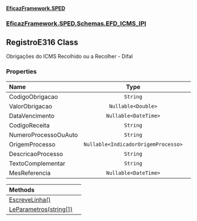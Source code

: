 #### [EficazFramework.SPED](EficazFrameworkSPED.md 'EficazFramework SPED')
### [EficazFramework.SPED.Schemas.EFD_ICMS_IPI](EficazFramework.SPED.Schemas.EFD_ICMS_IPI.md 'EficazFramework.SPED.Schemas.EFD_ICMS_IPI')

## RegistroE316 Class

Obrigações do ICMS Recolhido ou a Recolher - Difal
### Properties

| Name | Type | |
| :--- | :---: | :--- |
| CodigoObrigacao | `String` |  |
| ValorObrigacao | `Nullable<Double>` |  |
| DataVencimento | `Nullable<DateTime>` |  |
| CodigoReceita | `String` |  |
| NumeroProcessoOuAuto | `String` |  |
| OrigemProcesso | `Nullable<IndicadorOrigemProcesso>` |  |
| DescricaoProcesso | `String` |  |
| TextoComplementar | `String` |  |
| MesReferencia | `Nullable<DateTime>` |  |

| Methods | |
| :--- | :--- |
| [EscreveLinha()](EficazFramework.SPED.Schemas.EFD_ICMS_IPI/RegistroE316/EscreveLinha().md 'EficazFramework.SPED.Schemas.EFD_ICMS_IPI.RegistroE316.EscreveLinha()') | |
| [LeParametros(string[])](EficazFramework.SPED.Schemas.EFD_ICMS_IPI/RegistroE316/LeParametros(string[]).md 'EficazFramework.SPED.Schemas.EFD_ICMS_IPI.RegistroE316.LeParametros(string[])') | |
